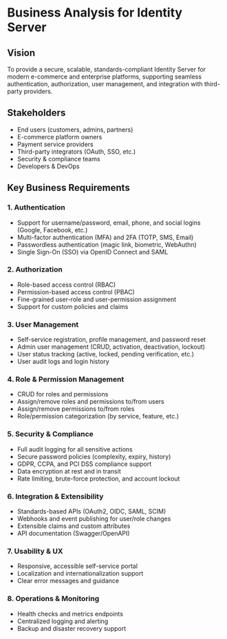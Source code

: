 # Business Analysis for Identity Server

## Vision

To provide a secure, scalable, standards-compliant Identity Server for modern e-commerce and enterprise platforms, supporting seamless authentication, authorization, user management, and integration with third-party providers.

## Stakeholders

- End users (customers, admins, partners)
- E-commerce platform owners
- Payment service providers
- Third-party integrators (OAuth, SSO, etc.)
- Security & compliance teams
- Developers & DevOps

## Key Business Requirements

### 1. Authentication

- Support for username/password, email, phone, and social logins (Google, Facebook, etc.)
- Multi-factor authentication (MFA) and 2FA (TOTP, SMS, Email)
- Passwordless authentication (magic link, biometric, WebAuthn)
- Single Sign-On (SSO) via OpenID Connect and SAML

### 2. Authorization

- Role-based access control (RBAC)
- Permission-based access control (PBAC)
- Fine-grained user-role and user-permission assignment
- Support for custom policies and claims

### 3. User Management

- Self-service registration, profile management, and password reset
- Admin user management (CRUD, activation, deactivation, lockout)
- User status tracking (active, locked, pending verification, etc.)
- User audit logs and login history

### 4. Role & Permission Management

- CRUD for roles and permissions
- Assign/remove roles and permissions to/from users
- Assign/remove permissions to/from roles
- Role/permission categorization (by service, feature, etc.)

### 5. Security & Compliance

- Full audit logging for all sensitive actions
- Secure password policies (complexity, expiry, history)
- GDPR, CCPA, and PCI DSS compliance support
- Data encryption at rest and in transit
- Rate limiting, brute-force protection, and account lockout

### 6. Integration & Extensibility

- Standards-based APIs (OAuth2, OIDC, SAML, SCIM)
- Webhooks and event publishing for user/role changes
- Extensible claims and custom attributes
- API documentation (Swagger/OpenAPI)

### 7. Usability & UX

- Responsive, accessible self-service portal
- Localization and internationalization support
- Clear error messages and guidance

### 8. Operations & Monitoring

- Health checks and metrics endpoints
- Centralized logging and alerting
- Backup and disaster recovery support
